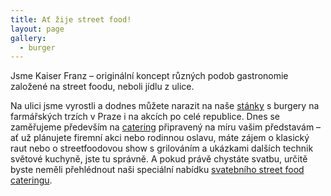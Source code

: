 ```yaml
---
title: Ať žije street food!
layout: page
gallery:
  - burger
---
```

Jsme Kaiser Franz – originální koncept různých podob gastronomie založené na street foodu, neboli jídlu z ulice.

Na ulici jsme vyrostli a dodnes můžete narazit na naše [stánky](/akce/) s burgery na farmářských trzích v Praze i na akcích po celé republice. Dnes se zaměřujeme především na [catering](/catering) připravený na míru vašim představám – ať už plánujete firemní akci nebo rodinnou oslavu, máte zájem o klasický raut nebo o streetfoodovou show s grilováním a ukázkami dalších technik světové kuchyně, jste tu správně. A pokud právě chystáte svatbu, určitě byste neměli přehlédnout naši speciální nabídku [svatebního street food cateringu](/svatebni-catering/).